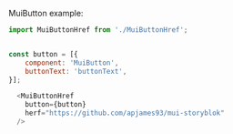 MuiButton example:

```js noeditor
import MuiButtonHref from './MuiButtonHref';
```

```js

const button = [{
    component: 'MuiButton',
    buttonText: 'buttonText',
}];

  <MuiButtonHref
    button={button}
    herf="https://github.com/apjames93/mui-storyblok"
  />
```